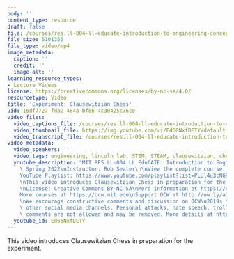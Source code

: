 ```yaml
---
body: ''
content_type: resource
draft: false
file: /courses/res.ll-004-ll-educate-introduction-to-engineering-concepts-spring-2022/mitres_ll-004s22_4_chess_360p_16_9.mp4
file_size: 5101356
file_type: video/mp4
image_metadata:
  caption: ''
  credit: ''
  image-alt: ''
learning_resource_types:
- Lecture Videos
license: https://creativecommons.org/licenses/by-nc-sa/4.0/
resourcetype: Video
title: 'Experiment: Clausewitzian Chess'
uid: 16df7727-fda2-484a-bf86-4c30425c76c0
video_files:
  video_captions_file: /courses/res.ll-004-ll-educate-introduction-to-engineering-concepts-spring-2022/1vl901QqSQLPb3beEfbc7ibqiZaP-HXl__transcript.webvtt
  video_thumbnail_file: https://img.youtube.com/vi/Ed66NxfDETY/default.jpg
  video_transcript_file: /courses/res.ll-004-ll-educate-introduction-to-engineering-concepts-spring-2022/1vl901QqSQLPb3beEfbc7ibqiZaP-HXl__transcript.pdf
video_metadata:
  video_speakers: ''
  video_tags: engineering, lincoln lab, STEM, STEAM, clausewitzian, chess
  youtube_description: "MIT RES.LL-004 LL EduCATE: Introduction to Engineering Concepts,\
    \ Spring 2022\nInstructor: Rob Seater\n\nView the complete course: https://ocw.mit.edu/courses/res.ll-004-ll-educate-introduction-to-engineering-concepts-spring-2022\n\
    YouTube Playlist: https://www.youtube.com/playlist?list=PLUl4u3cNGP63HVH1wnIgj4UCKXBwx3UWR\n\
    \nThis video introduces Clausewitzian Chess in preparation for the experiment.\n\
    \nLicense: Creative Commons BY-NC-SA\nMore information at https://ocw.mit.edu/terms\n\
    More courses at https://ocw.mit.edu\nSupport OCW at http://ow.ly/a1If50zVRlQ\n\
    \nWe encourage constructive comments and discussion on OCW\u2019s YouTube and\
    \ other social media channels. Personal attacks, hate speech, trolling, and inappropriate\
    \ comments are not allowed and may be removed. More details at https://ocw.mit.edu/comments."
  youtube_id: Ed66NxfDETY
---
```

This video introduces Clausewitzian Chess in preparation for the experiment.